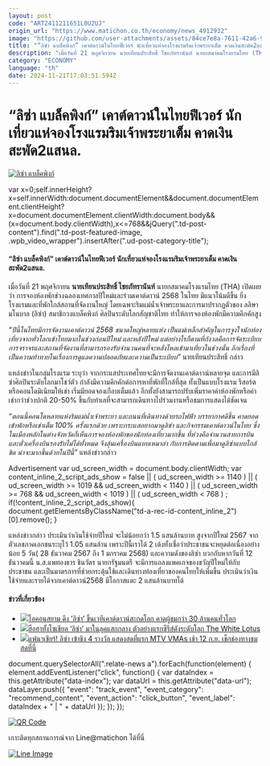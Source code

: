```yaml
---
layout: post
code: "ART2411211651L0U2UJ"
origin_url: "https://www.matichon.co.th/economy/news_4912932"
image: "https://github.com/user-attachments/assets/84ce7e8a-7611-42a6-9031-15715213fe6a"
title: "“ลิซ่า แบล็คพิงก์” เคาต์ดาวน์ในไทยฟีเวอร์ นักเที่ยวแห่จองโรงแรมริมเจ้าพระยาเต็ม คาดเงินสะพัด2แสนล."
description: "เมื่อวันที่ 21 พฤศจิกายน นายเทียนประสิทธิ์ ไชยภัทรานันท์ นายกสมาคมโรงแรมไทย (THA) เปิดเผยว่า การจองห้องพักช่วงฉลองเทศกาลปีใหม่และร่วมเคาต์ดาวน์ 2568 ในไทย"
category: "ECONOMY"
language: "th"
date: 2024-11-21T17:03:51.594Z
---
```


# “ลิซ่า แบล็คพิงก์” เคาต์ดาวน์ในไทยฟีเวอร์ นักเที่ยวแห่จองโรงแรมริมเจ้าพระยาเต็ม คาดเงินสะพัด2แสนล.

[![ลิซ่า แบล็คพิงก์](https://www.matichon.co.th/wp-content/uploads/2024/11/liza1.jpg "liza1")](https://www.matichon.co.th/wp-content/uploads/2024/11/liza1.jpg)

var x=0;self.innerHeight?x=self.innerWidth:document.documentElement&&document.documentElement.clientHeight?x=document.documentElement.clientWidth:document.body&&(x=document.body.clientWidth),x<=768&&jQuery(".td-post-content").find(".td-post-featured-image, .wpb\_video\_wrapper").insertAfter(".ud-post-category-title");

#### **“ลิซ่า แบล็คพิงก์” เคาต์ดาวน์ในไทยฟีเวอร์ นักเที่ยวแห่จองโรงแรมริมเจ้าพระยาเต็ม คาดเงินสะพัด2แสนล.**

เมื่อวันที่ 21 พฤศจิกายน **นายเทียนประสิทธิ์ ไชยภัทรานันท์** นายกสมาคมโรงแรมไทย (THA) เปิดเผยว่า การจองห้องพักช่วงฉลองเทศกาลปีใหม่และร่วมเคาต์ดาวน์ 2568 ในไทย มีแนวโน้มดีขึ้น ยิ่งโรงแรมและที่พักใกล้สถานที่จัดงานใหญ่ โดยเฉพาะริมแม่น้ำเจ้าพระยาและการมาปรากฎตัวของ ลลิษา มโนบาล (ลิซ่า) สมาชิกวงแบล็คพิงก์ ศิลปินระดับโลกสัญชาติไทย ทำให้การจองห้องพักมีความคึกคักสูง

_“ปีนี้ในไทยมีการจัดงานเคาต์ดาวน์ 2568 ขนาดใหญ่หลายแห่ง เป็นแม่เหล็กสำคัญในการจูงใจนักท่องเที่ยวจากทั่วโลกเข้าไทยมากในช่วงก่อนปีใหม่ และหลังปีใหม่ แต่อย่างไรก็ตามที่กังวลคือการจัดระเบียบการจราจรและสถานที่จัดงานที่สามารถรองรับจำนวนคนที่จะหลั่งไหลเข้ามาเที่ยวในช่วงนั้น อีกเรื่องที่เป็นความท้าทายในเรื่องการดูแลความปลอดภัยและความเป็นระเบียบ”_ นายเทียนประสิทธิ์ กล่าว

แหล่งข่าวในกลุ่มโรงแรม ระบุว่า จากกระแสประเทศไทยจะมีการจัดงานเคาต์ดาวน์หลายจุด และการมีลิซ่าศิลปินระดับโลกมาโชว์ตัว กำลังมีความคึกคักต่อการหาที่พักที่ใกล้ที่สุด ทั้งเป็นแบบโรงแรม รีสอร์ต หรือคอนโดมิเนียมให้เช่า เริ่มมียอดจองเกือบเต็มแล้ว อีกทั้งยังสามารถปรับเพิ่มราคาค่าห้องพักหรือค่าเช่ากว่าช่วงปกติ 20-50% ขึ้นกับทำเลที่จะสามารถเดินทางไปร่วมงานหรือชมการแสดงได้ชัดเจน

_“ตอนนี้คอนโดหลายแห่งริมแม่น้ำเจ้าพระยา และถนนที่เดินทางด้วยรถไฟฟ้า บรรยากาศดีขึ้น คาดยอดเข้าพักหรือเช่าเต็ม 100% ครั้งแรกด้วย เพราะกระแสอยากมาดูลิซ่า และกิจกรรมเคาต์ดาวน์ในไทย ซึ่งในเมืองหลักในต่างจังหวัดก็เห็นการจองห้องพักของนักท่องเที่ยวมากขึ้น ที่ห่วงคือจำนวนสายการบินและตั๋วเครื่องบินรองรับไม่ได้ทั้งหมด จึงลุ้นเครื่องบินแบบเหมาลำ กับการติดตามเพื่อมาดูลิซ่าแบบใกล้ชิด น่าจะมากขึ้นด้วยในปีนี้”_ แหล่งข่าวกล่าว

Advertisement var ud\_screen\_width = document.body.clientWidth; var content\_inline\_2\_script\_ads\_show = false || ( ud\_screen\_width >= 1140 ) || ( ud\_screen\_width >= 1019 && ud\_screen\_width < 1140 ) || ( ud\_screen\_width >= 768 && ud\_screen\_width < 1019 ) || ( ud\_screen\_width < 768 ) ; if(!content\_inline\_2\_script\_ads\_show){ document.getElementsByClassName("td-a-rec-id-content\_inline\_2")\[0\].remove(); }

แหล่งข่าวกล่าว ประเมินว่าเงินใช้จ่ายปีใหม่ จะไม่น้อยกว่า 1.5 แสนล้านบาท สูงจากปีใหม่ 2567 จากตัวเลขภาคเอกชนระบุไว้ 1.05 แสนล้าน เพราะปีนี้เราได้ 2 เด้งทั้งเชื่อว่าประชาชนจะหยุดต่อเนื่องอย่างน้อย 5 วัน( 28 ธันวาคม 2567 ถึง 1 มกราคม 2568) และความดังของลิซ่า บวกกับหากวันที่ 12 ธันวาคมนี้ น.ส.แพทองธาร ชินวัตร นายกรัฐมนตรี จะมีการแถลงแพคเกจของขวัญปีใหม่ให้กับประชาชน และเป็นมาตรการที่ช่วยกระตุ้นใช้และเดินทางท่องเที่ยวของคนไทยให้เพิ่มขึ้น ประเมินว่าเงินใช้จ่ายและรายได้จากเคาต์ดาวน์2568 มีโอกาสแตะ 2 แสนล้านบาทได้

#### ข่าวที่เกี่ยวข้อง

*   [![](https://www.matichon.co.th/wp-content/uploads/2024/11/S__57712691.jpg)ไอคอนสยาม ดึง ’ลิซ่า’ ขึ้นเวทีเคาต์ดาวน์สะกดโลก คาดผู้ชมกว่า 30 ล้านคนทั่วโลก](https://www.matichon.co.th/economy/news_4898503)
*   [![](https://www.matichon.co.th/wp-content/uploads/2024/11/5-27.jpg)ฮือฮาทั้งโซเชียล ‘ลิซ่า’ มาในลุคแสกกลาง ตัวอย่างแรกซีรีส์ดังระดับโลก The White Lotus](https://www.matichon.co.th/entertainment/news_4893188)
*   [![](https://www.matichon.co.th/wp-content/uploads/2024/09/dit22-wed.jpg)แฟนๆเชียร์! ลิซ่า เข้าชิง 4 รางวัล แสดงสดที่แรก MTV VMAs เช้า 12 ก.ย. เช็กช่องทางชมสดที่นี่](https://www.matichon.co.th/entertainment/news_4785800)

document.querySelectorAll(".relate-news a").forEach(function(element) { element.addEventListener("click", function() { var dataIndex = this.getAttribute("data-index"); var dataUrl = this.getAttribute("data-url"); dataLayer.push({ "event": "track\_event", "event\_category": "recommend\_content", "event\_action": "click\_button", "event\_label": dataIndex + " | " + dataUrl }); }); });

[![QR Code](https://www.matichon.co.th/wp-content/uploads/2023/07/wob1371z.jpg)](https://lin.ee/ht0nDxX)

เกาะติดทุกสถานการณ์จาก Line@matichon ได้ที่นี่

[![Line Image](https://www.matichon.co.th/wp-content/uploads/2023/07/th.png)](https://lin.ee/ht0nDxX)